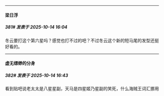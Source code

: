 ﻿
*****

####  梁日浮  
##### 381#       发表于 2025-10-14 16:04

冬云要打这个第六星吗？感觉也打不过的吧？不过冬云这个新的短马尾的发型还挺好看的。


*****

####  虚无缥缈的分身  
##### 382#       发表于 2025-10-14 16:43

看到贴吧说老太太是八星星副，天马是四星姬乃星副的笑死，什么海贼王词汇挪用

